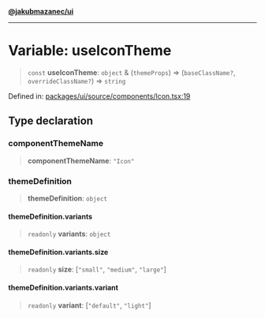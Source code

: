 [**@jakubmazanec/ui**](../README.md)

---

# Variable: useIconTheme

> `const` **useIconTheme**: `object` & (`themeProps`) => (`baseClassName?`, `overrideClassName?`) =>
> `string`

Defined in:
[packages/ui/source/components/Icon.tsx:19](https://github.com/jakubmazanec/tools/blob/acfa246dbb1035f65efb7fa114167a3cbefca108/packages/ui/source/components/Icon.tsx#L19)

## Type declaration

### componentThemeName

> **componentThemeName**: `"Icon"`

### themeDefinition

> **themeDefinition**: `object`

#### themeDefinition.variants

> `readonly` **variants**: `object`

#### themeDefinition.variants.size

> `readonly` **size**: \[`"small"`, `"medium"`, `"large"`\]

#### themeDefinition.variants.variant

> `readonly` **variant**: \[`"default"`, `"light"`\]
